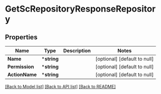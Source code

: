 # GetScRepositoryResponseRepository

## Properties
Name | Type | Description | Notes
------------ | ------------- | ------------- | -------------
**Name** | ***string** |  | [optional] [default to null]
**Permission** | ***string** |  | [optional] [default to null]
**ActionName** | ***string** |  | [optional] [default to null]

[[Back to Model list]](../README.md#documentation-for-models) [[Back to API list]](../README.md#documentation-for-api-endpoints) [[Back to README]](../README.md)



